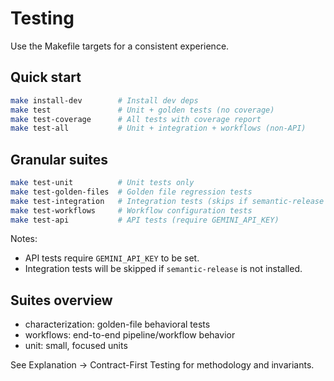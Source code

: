 # Testing

Use the Makefile targets for a consistent experience.

## Quick start

```bash
make install-dev        # Install dev deps
make test               # Unit + golden tests (no coverage)
make test-coverage      # All tests with coverage report
make test-all           # Unit + integration + workflows (non-API)
```

## Granular suites

```bash
make test-unit          # Unit tests only
make test-golden-files  # Golden file regression tests
make test-integration   # Integration tests (skips if semantic-release missing)
make test-workflows     # Workflow configuration tests
make test-api           # API tests (require GEMINI_API_KEY)
```

Notes:

- API tests require `GEMINI_API_KEY` to be set.
- Integration tests will be skipped if `semantic-release` is not installed.

## Suites overview

- characterization: golden-file behavioral tests
- workflows: end-to-end pipeline/workflow behavior
- unit: small, focused units

See Explanation → Contract-First Testing for methodology and invariants.
